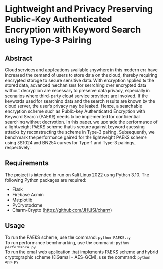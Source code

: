 # Lightweight and Privacy Preserving Public-Key Authenticated Encryption with Keyword Search using Type-3 Pairing

## Abstract
 Cloud services and applications available anywhere in this modern era  have increased the demand of users to store data on the cloud, thereby requiring encrypted storage to secure sensitive data. With encryption applied to the stored  data, advanced mechanisms for searching over encrypted data without decryption are necessary to preserve data privacy, especially in scenarios where third-party cloud service providers are involved. If the keywords used for searching data and the search results are known by the cloud server, the user’s privacy may be leaked. Hence, a searchable encryption scheme such as Public-key Authenticated Encryption with Keyword Search (PAEKS) needs to be implemented for confidential searching without decryption. In this paper, we upgrade the performance of a lightweight PAEKS scheme that is secure against keyword guessing attacks by reconstructing the scheme in Type-3 pairing. Subsequently, we benchmark the performance gained for the lightweight PAEKS scheme using SS1024 and BN254 curves for Type-1 and Type-3 pairings, respectively.

## Requirements
 The project is intended to run on Kali Linux 2022 using Python 3.10. The following Python packages are required:
- Flask
- Firebase Admin
- Matplotlib
- PyCryptodome
- Charm-Crypto (https://github.com/JHUISI/charm)

## Usage
To run the PAEKS scheme, use the command: `python PAEKS.py`  
To run performance benchmarking, use the command: `python performance.py`  
To run the email web application that implements PAEKS scheme and hybrid cryptographic scheme (ElGamal + AES-GCM), use the command: `python app.py`
